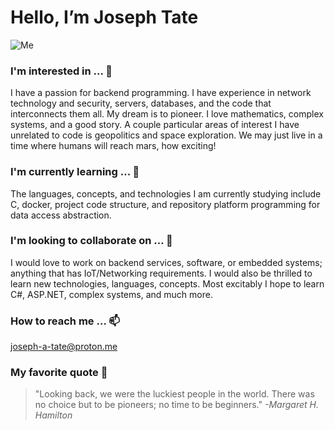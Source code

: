 # Hello, I’m Joseph Tate
![Me](https://github.com/joseph-a-tate/joseph-a-tate/assets/150317705/812f84d5-677e-4eef-a71c-e7d3fbfcb2dc)

### I'm interested in ... 👀
  I have a passion for backend programming. I have experience in network technology and security, servers, databases, and the code that interconnects them all. My dream is to pioneer. I love mathematics, complex systems, and a good story. A couple particular areas of interest I have unrelated to code is geopolitics and space exploration. We may just live in a time where humans will reach mars, how exciting!

### I'm currently learning ... 🌱
  The languages, concepts, and technologies I am currently studying include C, docker, project code structure, and repository platform programming for data access abstraction.

### I'm looking to collaborate on ... 💞️
  I would love to work on backend services, software, or embedded systems; anything that has IoT/Networking requirements. I would also be thrilled to learn new technologies, languages, concepts. Most excitably I hope to learn C#, ASP.NET, complex systems, and much more.

### How to reach me ... 📫
  joseph-a-tate@proton.me

### My favorite quote 📝
> "Looking back, we were the luckiest people in the world. There was no choice but to be pioneers; no time to be beginners." _-Margaret H. Hamilton_
